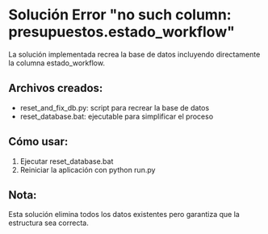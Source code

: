 # Solución Error "no such column: presupuestos.estado_workflow"

La solución implementada recrea la base de datos incluyendo directamente la columna estado_workflow.

## Archivos creados:
- reset_and_fix_db.py: script para recrear la base de datos
- reset_database.bat: ejecutable para simplificar el proceso

## Cómo usar:
1. Ejecutar reset_database.bat
2. Reiniciar la aplicación con python run.py

## Nota: 
Esta solución elimina todos los datos existentes pero garantiza que la estructura sea correcta.